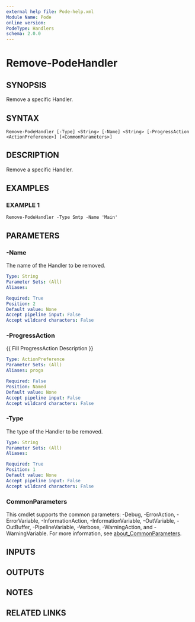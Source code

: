 ```yaml
---
external help file: Pode-help.xml
Module Name: Pode
online version:
PodeType: Handlers
schema: 2.0.0
---
```


# Remove-PodeHandler

## SYNOPSIS
Remove a specific Handler.

## SYNTAX

```
Remove-PodeHandler [-Type] <String> [-Name] <String> [-ProgressAction <ActionPreference>] [<CommonParameters>]
```

## DESCRIPTION
Remove a specific Handler.

## EXAMPLES

### EXAMPLE 1
```
Remove-PodeHandler -Type Smtp -Name 'Main'
```

## PARAMETERS

### -Name
The name of the Handler to be removed.

```yaml
Type: String
Parameter Sets: (All)
Aliases:

Required: True
Position: 2
Default value: None
Accept pipeline input: False
Accept wildcard characters: False
```

### -ProgressAction
{{ Fill ProgressAction Description }}

```yaml
Type: ActionPreference
Parameter Sets: (All)
Aliases: proga

Required: False
Position: Named
Default value: None
Accept pipeline input: False
Accept wildcard characters: False
```

### -Type
The type of the Handler to be removed.

```yaml
Type: String
Parameter Sets: (All)
Aliases:

Required: True
Position: 1
Default value: None
Accept pipeline input: False
Accept wildcard characters: False
```

### CommonParameters
This cmdlet supports the common parameters: -Debug, -ErrorAction, -ErrorVariable, -InformationAction, -InformationVariable, -OutVariable, -OutBuffer, -PipelineVariable, -Verbose, -WarningAction, and -WarningVariable. For more information, see [about_CommonParameters](http://go.microsoft.com/fwlink/?LinkID=113216).

## INPUTS

## OUTPUTS

## NOTES

## RELATED LINKS
